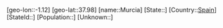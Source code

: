 ﻿---
location: [37.98,-1.12]
type: City
tags:
- geo/City


SpocWebEntityId: 32630
isDeleted: false
confidential: public

---
[geo-lon::-1.12]
[geo-lat::37.98]
[name::Murcia]
[State::]
[Country::[Spain](geo/Continent/Europe/Spain.md)]
[StateId::]
[Population::]
[Unknown::]

